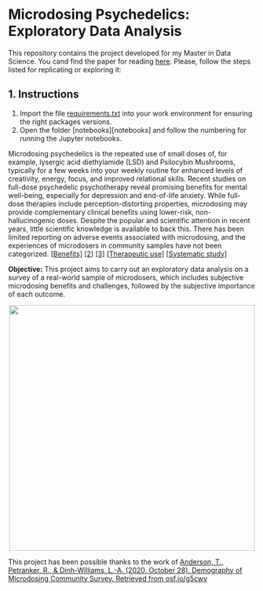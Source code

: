 # Microdosing Psychedelics: Exploratory Data Analysis

This repository contains the project developed for my Master in Data Science. You cand find the paper for reading [here](docs/questions.pdf). Please, follow the steps listed for replicating or exploring it:

## 1. Instructions

1. Import the file [requirements.txt](requirements.txt) into your work environment for ensuring the right packages versions.
2. Open the folder [notebooks][notebooks] and follow the numbering for running the Jupyter notebooks.

Microdosing psychedelics is the repeated use of small doses of, for example, lysergic acid diethylamide (LSD) and Psilocybin Mushrooms, typically for a few weeks into your weekly routine for enhanced levels of creativity, energy, focus, and improved relational skills. Recent studies on full-dose psychedelic psychotherapy reveal promising benefits for mental well-being, especially for depression and end-of-life anxiety. While full-dose therapies include perception-distorting properties, microdosing may provide complementary clinical benefits using lower-risk, non-hallucinogenic doses. Despite the popular and scientific attention in recent years, little scientific knowledge is available to back this. There has been limited reporting on adverse events associated with microdosing, and the experiences of microdosers in community samples have not been categorized. [[Benefits]](https://www.ncbi.nlm.nih.gov/pmc/articles/PMC6617883/)
[[2]](https://pubmed.ncbi.nlm.nih.gov/30604183/)
[[3]](https://www.sciencedirect.com/science/article/abs/pii/S095539591930307X)
[[Therapeutic use]](https://journals.sagepub.com/doi/full/10.1177/2045125320950567)
[[Systematic study]](https://journals.plos.org/plosone/article?id=10.1371/journal.pone.0211023)


__Objective:__
This project aims to carry out an exploratory data analysis on a survey of a real-world sample of microdosers, which includes subjective microdosing benefits and challenges, followed by the subjective importance of each outcome.

<p align="center">
  <img src="https://psytechglobal.com/wp-content/uploads/2020/11/havn-life-chief-psychedelics-officer-ivan-casselman-740x383.jpg" width="500"">
</p>

This project has been possible thanks to the work of [Anderson, T., Petranker, R., & Dinh-Williams, L.-A. (2020, October 28). Demography of Microdosing Community Survey. Retrieved from osf.io/g5cwy](https://osf.io/g5cwy/)
